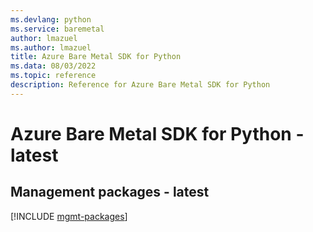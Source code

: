 ```yaml
---
ms.devlang: python
ms.service: baremetal
author: lmazuel
ms.author: lmazuel
title: Azure Bare Metal SDK for Python
ms.data: 08/03/2022
ms.topic: reference
description: Reference for Azure Bare Metal SDK for Python
---
```

# Azure Bare Metal SDK for Python - latest

## Management packages - latest
[!INCLUDE [mgmt-packages](bare-metal-mgmt-index.md)]